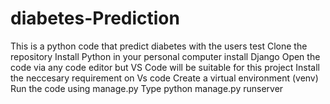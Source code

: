 # diabetes-Prediction
This is a python code that predict diabetes with the users test
Clone the repository
Install Python in your personal computer
install Django 
Open the code via any code editor but VS Code will be suitable for this project
Install the neccesary requirement on Vs code 
Create a virtual environment (venv)
Run the code using manage.py
Type python manage.py runserver
